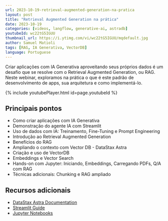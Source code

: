 ```yaml
---
url: 2023-10-19-retrieval-augmented-generation-na-pratica
layout: post
title: "Retrieval Augmented Generation na prática"
date: 2023-10-19
categories: [videos, langflow, generative-ai, astradb]
youtubeId: wc22tG5IGUU
thumbnail_url: https://i.ytimg.com/vi/wc22tG5IGUU/mqdefault.jpg
author: Samuel Matioli
tags: [RAG, IA Generativa, VectorDB]
language: Portuguese
---
```


Criar aplicações com IA Generativa aproveitando seus próprios dados é um desafio que se resolve com o Retrieval Augmented Generation, ou RAG. Neste webinar, exploramos na prática o que é este padrão de desenvolvimento de apps, sua arquitetura e como implementá-lo.

{% include youtubePlayer.html id=page.youtubeId  %}

## Principais pontos

- Como criar aplicações com IA Generativa
- Demonstração do agente IA com Streamlit
- Uso de dados com IA: Treinamento, Fine-Tuning e Prompt Engineering
- Introdução ao Retrieval Augmented Generation
- Benefícios do RAG
- Ampliando o contexto com Vector DB - DataStax Astra
- Criação e uso de VectorDB
- Embeddings e Vector Search
- Hands-on com Jupyter: Iniciando, Embeddings, Carregando PDFs, Q/A com RAG
- Técnicas adicionais: Chunking e RAG ampliado

## Recursos adicionais

- [DataStax Astra Documentation](https://www.datastax.com/)
- [Streamlit Guide](https://docs.streamlit.io/)
- [Jupyter Notebooks](https://jupyter.org/)